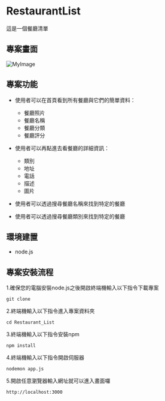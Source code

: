 # RestaurantList

這是一個餐廳清單

## 專案畫面
![MyImage]()

## 專案功能
* 使用者可以在首頁看到所有餐廳與它們的簡單資料：
  * 餐廳照片
  * 餐廳名稱
  * 餐廳分類
  * 餐廳評分

* 使用者可以再點進去看餐廳的詳細資訊：
  * 類別
  * 地址
  * 電話
  * 描述
  * 圖片
  
* 使用者可以透過搜尋餐廳名稱來找到特定的餐廳

* 使用者可以透過搜尋餐廳類別來找到特定的餐廳

## 環境建置
* node.js

## 專案安裝流程
1.確保您的電腦安裝node.js之後開啟終端機輸入以下指令下載專案
```
git clone 
```
2.終端機輸入以下指令進入專案資料夾
```
cd Restaurant_List
```
3.終端機輸入以下指令安裝npm
```
npm install
```
4.終端機輸入以下指令開啟伺服器
```
nodemon app.js
```
5.開啟任意瀏覽器輸入網址就可以進入畫面囉
```
http://localhost:3000
```